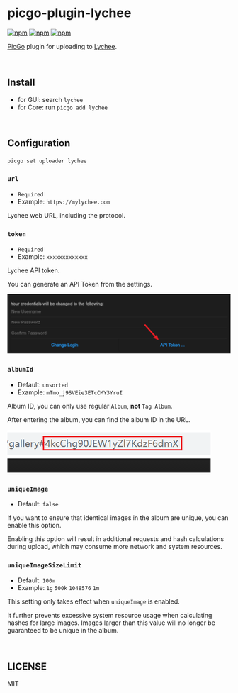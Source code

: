# picgo-plugin-lychee

[![npm](https://img.shields.io/npm/v/picgo-plugin-lychee?label=NPM&logo=npm)](https://www.npmjs.com/package/picgo-plugin-lychee) [![npm](https://img.shields.io/npm/dm/picgo-plugin-lychee?label=Downloads&logo=npm)](https://www.npmjs.com/package/picgo-plugin-lychee) [![npm](https://img.shields.io/npm/l/picgo-plugin-lychee?label=License&logo=npm)](https://github.com/ttionya/picgo-plugin-lychee/blob/master/LICENSE)

[PicGo](https://github.com/PicGo/PicGo-Core) plugin for uploading to [Lychee](https://github.com/LycheeOrg/Lychee).

<br>

## Install

- for GUI: search `lychee`
- for Core: run `picgo add lychee`

<br>

## Configuration

`picgo set uploader lychee`

### `url`

- `Required`
- Example: `https://mylychee.com`

Lychee web URL, including the protocol.

### `token`

- `Required`
- Example: `xxxxxxxxxxxxx`

Lychee API token.

You can generate an API Token from the settings.

![](https://raw.githubusercontent.com/ttionya/picgo-plugin-lychee/master/assets/20230820144556.png)

### `albumId`

- Default: `unsorted`
- Example: `mTmo_j9SVEie3ETcCMY3YruI`

Album ID, you can only use regular `Album`, **not** `Tag Album`.

After entering the album, you can find the album ID in the URL.

![](https://raw.githubusercontent.com/ttionya/picgo-plugin-lychee/master/assets/20230820145149.png)

### `uniqueImage`

- Default: `false`

If you want to ensure that identical images in the album are unique, you can enable this option.

Enabling this option will result in additional requests and hash calculations during upload, which may consume more network and system resources.

### `uniqueImageSizeLimit`

- Default: `100m`
- Example: `1g` `500k` `1048576` `1m`

This setting only takes effect when `uniqueImage` is enabled.

It further prevents excessive system resource usage when calculating hashes for large images. Images larger than this value will no longer be guaranteed to be unique in the album.

<br>

## LICENSE

MIT
